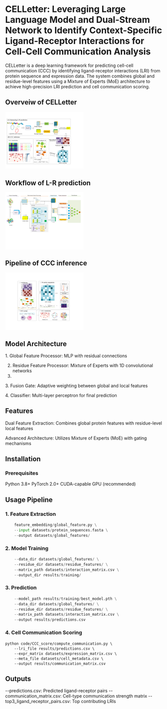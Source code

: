 # CELLetter: Leveraging Large Language Model and Dual-Stream Network to Identify Context-Specific Ligand-Receptor Interactions for Cell-Cell Communication Analysis
CELLetter is a deep learning framework for predicting cell-cell communication (CCC) by identifying ligand-receptor interactions (LRI) from protein sequence and expression data. The system combines global and residue-level features using a Mixture of Experts (MoE) architecture to achieve high-precision LRI prediction and cell communication scoring.

## Overveiw of CELLetter
<img src="https://github.com/wallwei/CELLetter/blob/8864e6b2bc4d06c1bb56eeef199a2d95ec77c31c/Fig1.pdf" width = 50%>

## Workflow of L-R prediction
<img src="https://github.com/wallwei/CELLetter/blob/8864e6b2bc4d06c1bb56eeef199a2d95ec77c31c/Fig2.pdf" width = 50%>

## Pipeline of CCC inference
<img src="https://github.com/wallwei/CELLetter/blob/8864e6b2bc4d06c1bb56eeef199a2d95ec77c31c/Fig3.pdf" width = 50%>

## Model Architecture
1.​​ Global Feature Processor​​: MLP with residual connections

2. Residue Feature Processor​​: Mixture of Experts with 1D convolutional networks
3. 
​​3. Fusion Gate​​: Adaptive weighting between global and local features

​​4. Classifier​​: Multi-layer perceptron for final prediction

## Features
Dual Feature Extraction​​: Combines global protein features with residue-level local features

​​Advanced Architecture​​: Utilizes Mixture of Experts (MoE) with gating mechanisms

## Installation
### Prerequisites
Python 3.8+
PyTorch 2.0+
CUDA-capable GPU (recommended)

## Usage Pipeline
### 1. Feature Extraction
```python
    feature_embedding/global_feature.py \
    --input datasets/protein_sequences.fasta \
    --output datasets/global_features/
```
### 2. Model Training
```python
    --data_dir datasets/global_features/ \
    --residue_dir datasets/residue_features/ \
    --matrix_path datasets/interaction_matrix.csv \
    --output_dir results/training/
```
### 3. Prediction
```python
    --model_path results/training/best_model.pth \
    --data_dir datasets/global_features/ \
    --residue_dir datasets/residue_features/ \
    --matrix_path datasets/interaction_matrix.csv \
    --output results/predictions.csv
```

### 4. Cell Communication Scoring
```
python code/CCC_score/compute_communication.py \
    --lri_file results/predictions.csv \
    --expr_matrix datasets/expression_matrix.csv \
    --meta_file datasets/cell_metadata.csv \
    --output results/communication_matrix.csv
```

## Outputs
--predictions.csv: Predicted ligand-receptor pairs
--communication_matrix.csv: Cell-type communication strength matrix
--top3_ligand_receptor_pairs.csv: Top contributing LRIs
